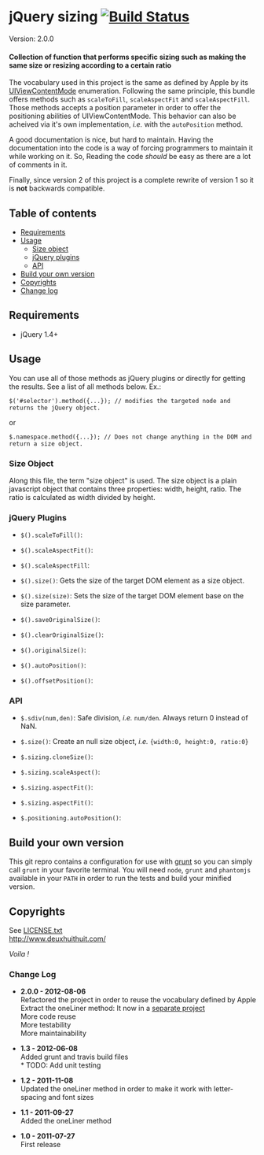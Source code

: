 ﻿# jQuery sizing [![Build Status](https://secure.travis-ci.org/Solutions-Nitriques/jQuery-sizing.png?branch=dev2.0)](http://travis-ci.org/Solutions-Nitriques/jQuery-sizing)

Version: 2.0.0 

#### Collection of function that performs specific sizing such as making the same size or resizing according to a certain ratio

The vocabulary used in this project is the same as defined by Apple by its 
[UIViewContentMode](http://developer.apple.com/library/ios/#documentation/uikit/reference/UIView_Class/UIView/UIView.html) enumeration.
Following the same principle, this bundle offers methods such as `scaleToFill`, `scaleAspectFit` and `scaleAspectFill`.
Those methods accepts a position parameter in order to offer the positioning abilities of UIViewContentMode.
This behavior can also be acheived via it's own implementation, *i.e.* with the `autoPosition` method.

A good documentation is nice, but hard to maintain. Having the documentation into the code is a way
of forcing programmers to maintain it while working on it. 
So, Reading the code *should* be easy as there are a lot of comments in it.

Finally, since version 2 of this project is a complete rewrite of version 1 so it is **not** backwards compatible.

## Table of contents

- [Requirements](#requirements)
- [Usage](#usage)
	- [Size object](#size-object)
	- [jQuery plugins](#jquery-plugins)
	- [API](#api)
- [Build your own version](#build-your-own-version)
- [Copyrights](#copyrights)
- [Change log](#change-log)

## Requirements

- jQuery 1.4+

## Usage

You can use all of those methods as jQuery plugins or directly for getting the results.
See a list of all methods below. Ex.:

	$('#selector').method({...}); // modifies the targeted node and returns the jQuery object.

or

	$.namespace.method({...}); // Does not change anything in the DOM and return a size object.

### Size Object

Along this file, the term "size object" is used. The size object is a plain javascript object
that contains three properties: width, height, ratio. The ratio is calculated as width divided by height.
	
### jQuery Plugins
	
- `$().scaleToFill()`: 
- `$().scaleAspectFit()`:
- `$().scaleAspectFill`:

- `$().size()`: Gets the size of the target DOM element as a size object.
- `$().size(size)`: Sets the size of the target DOM element base on the size parameter.

- `$().saveOriginalSize()`:
- `$().clearOriginalSize()`:
- `$().originalSize()`:

- `$().autoPosition()`: 
- `$().offsetPosition()`:	
	
### API

- `$.sdiv(num,den)`: Safe division, *i.e.* `num/den`. Always return 0 instead of NaN.
- `$.size()`: Create an null size object, *i.e.* `{width:0, height:0, ratio:0}`

- `$.sizing.cloneSize()`:
- `$.sizing.scaleAspect()`:
- `$.sizing.aspectFit()`:
- `$.sizing.aspectFit()`:

- `$.positioning.autoPosition()`:

## Build your own version

This git repro contains a configuration for use with [grunt](https://github.com/cowboy/grunt)
so you can simply call `grunt` in your favorite terminal. You will need `node`, `grunt` and `phantomjs` 
available in your `PATH` in order to run the tests and build your minified version.

## Copyrights

See [LICENSE.txt](https://github.com/Solutions-Nitriques/jQuery-sizing/blob/master/LICENSE.txt)      
<http://www.deuxhuithuit.com/>

*Voila !*

### Change Log

- **2.0.0 - 2012-08-06**       
  Refactored the project in order to reuse the vocabulary defined by Apple     
  Extract the oneLiner method: It now in a [separate project](https://github.com/DeuxHuitHuit/jQuery-one-liner)     
  More code reuse      
  More testability     
  More maintainability

- **1.3 - 2012-06-08**       
  Added grunt and travis build files      
  \* TODO: Add unit testing

- **1.2 - 2011-11-08**    
  Updated the oneLiner method in order to make it work with letter-spacing and font sizes

- **1.1 - 2011-09-27**    
  Added the oneLiner method

- **1.0 - 2011-07-27**    
  First release
  